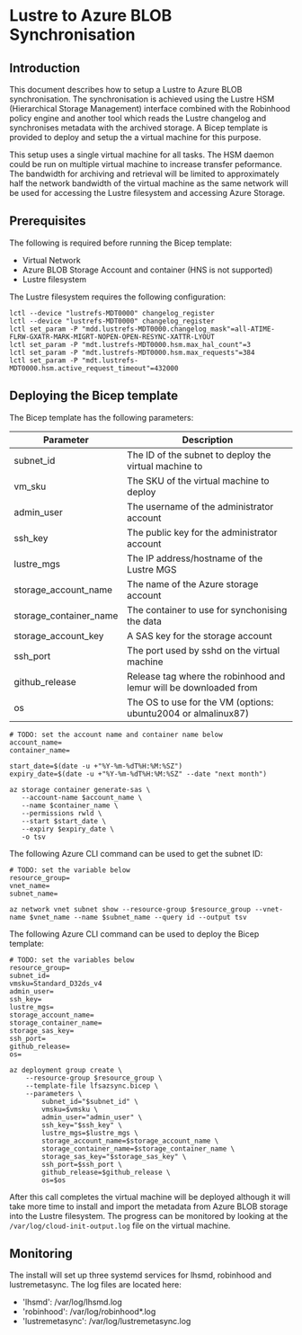 # Lustre to Azure BLOB Synchronisation

## Introduction

This document describes how to setup a Lustre to Azure BLOB synchronisation.  The synchronisation is achieved using the Lustre HSM (Hierarchical Storage Management) interface combined with the Robinhood policy engine and another tool which reads the Lustre changelog and synchronises metadata with the archived storage.  A Bicep template is provided to deploy and setup the a virtual machine for this purpose.

This setup uses a single virtual machine for all tasks.  The HSM daemon could be run on multiple virtual machine to increase transfer peformance.  The bandwidth for archiving and retrieval will be limited to approximately half the network bandwidth of the virtual machine as the same network will be used for accessing the Lustre filesystem and accessing Azure Storage.

## Prerequisites

The following is required before running the Bicep template:
* Virtual Network
* Azure BLOB Storage Account and container (HNS is not supported)
* Lustre filesystem

The Lustre filesystem requires the following configuration:

```
lctl --device "lustrefs-MDT0000" changelog_register
lctl --device "lustrefs-MDT0000" changelog_register
lctl set_param -P "mdd.lustrefs-MDT0000.changelog_mask"=all-ATIME-FLRW-GXATR-MARK-MIGRT-NOPEN-OPEN-RESYNC-XATTR-LYOUT
lctl set_param -P "mdt.lustrefs-MDT0000.hsm.max_hal_count"=3
lctl set_param -P "mdt.lustrefs-MDT0000.hsm.max_requests"=384
lctl set_param -P "mdt.lustrefs-MDT0000.hsm.active_request_timeout"=432000
```

## Deploying the Bicep template

The Bicep template has the following parameters:

| Parameter              | Description                                                       |
| ---------------------- | ----------------------------------------------------------------- |
| subnet_id              | The ID of the subnet to deploy the virtual machine to             |
| vm_sku                 | The SKU of the virtual machine to deploy                          | 
| admin_user             | The username of the administrator account                         |
| ssh_key                | The public key for the administrator account                      |
| lustre_mgs             | The IP address/hostname of the Lustre MGS                         |
| storage_account_name   | The name of the Azure storage account                             |
| storage_container_name | The container to use for synchonising the data                    |
| storage_account_key    | A SAS key for the storage account                                 |
| ssh_port               | The port used by sshd on the virtual machine                      |
| github_release         | Release tag where the robinhood and lemur will be downloaded from |
| os                     | The OS to use for the VM (options: ubuntu2004 or almalinux87)     |

```
# TODO: set the account name and container name below
account_name=
container_name=

start_date=$(date -u +"%Y-%m-%dT%H:%M:%SZ")
expiry_date=$(date -u +"%Y-%m-%dT%H:%M:%SZ" --date "next month")

az storage container generate-sas \
   --account-name $account_name \
   --name $container_name \
   --permissions rwld \
   --start $start_date \
   --expiry $expiry_date \
   -o tsv
```

The following Azure CLI command can be used to get the subnet ID:

```
# TODO: set the variable below
resource_group=
vnet_name=
subnet_name=

az network vnet subnet show --resource-group $resource_group --vnet-name $vnet_name --name $subnet_name --query id --output tsv
```

The following Azure CLI command can be used to deploy the Bicep template:

```
# TODO: set the variables below
resource_group=
subnet_id=
vmsku=Standard_D32ds_v4
admin_user=
ssh_key=
lustre_mgs=
storage_account_name=
storage_container_name=
storage_sas_key=
ssh_port=
github_release=
os=

az deployment group create \
    --resource-group $resource_group \
    --template-file lfsazsync.bicep \
    --parameters \
        subnet_id="$subnet_id" \
        vmsku=$vmsku \
        admin_user="admin_user" \
        ssh_key="$ssh_key" \
        lustre_mgs=$lustre_mgs \
        storage_account_name=$storage_account_name \
        storage_container_name=$storage_container_name \
        storage_sas_key="$storage_sas_key" \
        ssh_port=$ssh_port \
        github_release=$github_release \
        os=$os
```

After this call completes the virtual machine will be deployed although it will take more time to install and import the metadata from Azure BLOB storage into the Lustre filesystem.  The progress can be monitored by looking at the `/var/log/cloud-init-output.log` file on the virtual machine.

## Monitoring

The install will set up three systemd services for lhsmd, robinhood and lustremetasync.  The log files are located here:

* 'lhsmd': /var/log/lhsmd.log
* 'robinhood': /var/log/robinhood*.log
* 'lustremetasync': /var/log/lustremetasync.log

